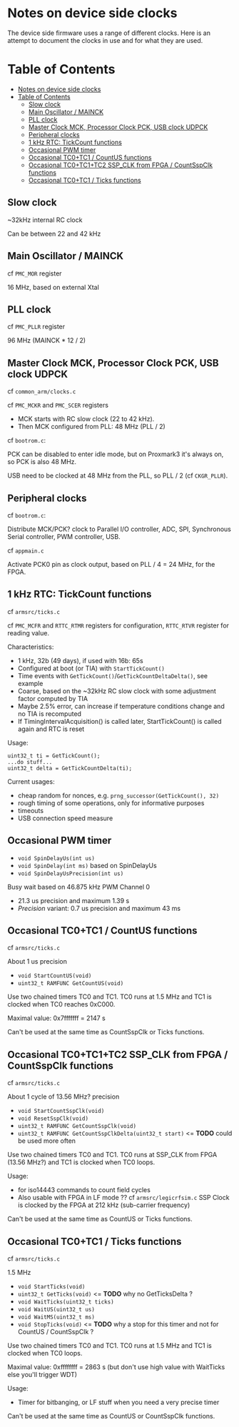 # Notes on device side clocks
The device side firmware uses a range of different clocks.  Here is an attempt to document the clocks in use and for what they are used.


# Table of Contents
- [Notes on device side clocks](#notes-on-device-side-clocks)
- [Table of Contents](#table-of-contents)
  - [Slow clock](#slow-clock)
  - [Main Oscillator / MAINCK](#main-oscillator--mainck)
  - [PLL clock](#pll-clock)
  - [Master Clock MCK, Processor Clock PCK, USB clock UDPCK](#master-clock-mck-processor-clock-pck-usb-clock-udpck)
  - [Peripheral clocks](#peripheral-clocks)
  - [1 kHz RTC: TickCount functions](#1-khz-rtc-tickcount-functions)
  - [Occasional PWM timer](#occasional-pwm-timer)
  - [Occasional TC0+TC1 / CountUS functions](#occasional-tc0tc1--countus-functions)
  - [Occasional TC0+TC1+TC2 SSP_CLK from FPGA / CountSspClk functions](#occasional-tc0tc1tc2-ssp_clk-from-fpga--countsspclk-functions)
  - [Occasional TC0+TC1 / Ticks functions](#occasional-tc0tc1--ticks-functions)

## Slow clock

~32kHz internal RC clock

Can be between 22 and 42 kHz

## Main Oscillator / MAINCK

cf `PMC_MOR` register

16 MHz, based on external Xtal

## PLL clock

cf `PMC_PLLR` register

96 MHz (MAINCK * 12 / 2)

## Master Clock MCK, Processor Clock PCK, USB clock UDPCK

cf `common_arm/clocks.c`

cf `PMC_MCKR` and `PMC_SCER` registers

* MCK starts with RC slow clock (22 to 42 kHz).
* Then MCK configured from PLL: 48 MHz (PLL / 2)

cf `bootrom.c`:

PCK can be disabled to enter idle mode, but on Proxmark3 it's always on, so PCK is also 48 MHz.

USB need to be clocked at 48 MHz from the PLL, so PLL / 2 (cf `CKGR_PLLR`).


## Peripheral clocks

cf `bootrom.c`:

Distribute MCK/PCK? clock to Parallel I/O controller, ADC, SPI, Synchronous Serial controller, PWM controller, USB.

cf `appmain.c`

Activate PCK0 pin as clock output, based on PLL / 4 = 24 MHz, for the FPGA.

## 1 kHz RTC: TickCount functions

cf `armsrc/ticks.c`

cf `PMC_MCFR` and `RTTC_RTMR` registers for configuration, `RTTC_RTVR` register for reading value.

Characteristics:

* 1 kHz, 32b (49 days), if used with 16b: 65s
* Configured at boot (or TIA) with `StartTickCount()`
* Time events with `GetTickCount()`/`GetTickCountDeltaDelta()`, see example
* Coarse, based on the ~32kHz RC slow clock with some adjustment factor computed by TIA
* Maybe 2.5% error, can increase if temperature conditions change and no TIA is recomputed
* If TimingIntervalAcquisition() is called later, StartTickCount() is called again and RTC is reset

Usage:

```
uint32_t ti = GetTickCount();
...do stuff...
uint32_t delta = GetTickCountDelta(ti);
```

Current usages:

* cheap random for nonces, e.g. `prng_successor(GetTickCount(), 32)`
* rough timing of some operations, only for informative purposes
* timeouts
* USB connection speed measure

## Occasional PWM timer

* `void SpinDelayUs(int us)`
* `void SpinDelay(int ms)` based on SpinDelayUs
* `void SpinDelayUsPrecision(int us)`

Busy wait based on 46.875 kHz PWM Channel 0

* 21.3 us precision and maximum 1.39 s
* *Precision* variant: 0.7 us precision and maximum 43 ms

## Occasional TC0+TC1 / CountUS functions

cf `armsrc/ticks.c`

About 1 us precision

* `void StartCountUS(void)`
* `uint32_t RAMFUNC GetCountUS(void)`

Use two chained timers TC0 and TC1.
TC0 runs at 1.5 MHz and TC1 is clocked when TC0 reaches 0xC000.

Maximal value: 0x7fffffff = 2147 s

Can't be used at the same time as CountSspClk or Ticks functions.

## Occasional TC0+TC1+TC2 SSP_CLK from FPGA / CountSspClk functions

cf `armsrc/ticks.c`

About 1 cycle of 13.56 MHz? precision

* `void StartCountSspClk(void)`
* `void ResetSspClk(void)`
* `uint32_t RAMFUNC GetCountSspClk(void)`
* `uint32_t RAMFUNC GetCountSspClkDelta(uint32_t start)` <= **TODO** could be used more often

Use two chained timers TC0 and TC1.
TC0 runs at SSP_CLK from FPGA (13.56 MHz?) and TC1 is clocked when TC0 loops.

Usage:

* for iso14443 commands to count field cycles
* Also usable with FPGA in LF mode ?? cf `armsrc/legicrfsim.c` SSP Clock is clocked by the FPGA at 212 kHz (sub-carrier frequency)

Can't be used at the same time as CountUS or Ticks functions.

## Occasional TC0+TC1 / Ticks functions

cf `armsrc/ticks.c`

1.5 MHz

* `void StartTicks(void)`
* `uint32_t GetTicks(void)` <= **TODO** why no GetTicksDelta ?
* `void WaitTicks(uint32_t ticks)`
* `void WaitUS(uint32_t us)`
* `void WaitMS(uint32_t ms)`
* `void StopTicks(void)` <= **TODO** why a stop for this timer and not for CountUS / CountSspClk ?

Use two chained timers TC0 and TC1.
TC0 runs at 1.5 MHz and TC1 is clocked when TC0 loops.

Maximal value: 0xffffffff = 2863 s (but don't use high value with WaitTicks else you'll trigger WDT)

Usage:

* Timer for bitbanging, or LF stuff when you need a very precise timer

Can't be used at the same time as CountUS or CountSspClk functions.
